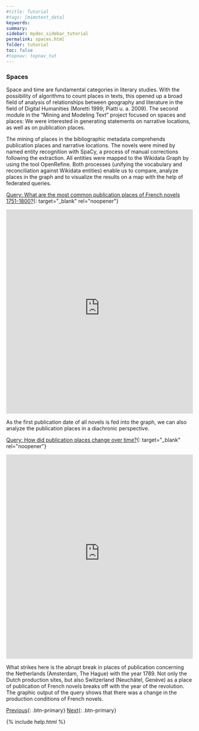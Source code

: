 ```yaml
---
#title: Tutorial
#tags: [mimotext_data]
keywords:
summary:
sidebar: mydoc_sidebar_tutorial
permalink: spaces.html
folder: tutorial
toc: false
#topnav: topnav_tut
---
```


### **Spaces**

Space and time are fundamental categories in literary studies. With the possibility of algorithms to count places in texts, this opened up a broad field of analysis of relationships between geography and literature in the field of Digital Humanities (Moretti 1999; Piatti u. a. 2009). The second module in the “Mining and Modeling Text” project focused on spaces and places: We were interested in generating statements on narrative locations, as well as on publication places.

The mining of places in the bibliographic metadata comprehends publication places and narrative locations. The novels were mined by named entity recognition with SpaCy, a process of manual corrections following the extraction. All entities were mapped to the Wikidata Graph by using the tool OpenRefine. Both processes (unifying the vocabulary and reconciliation against Wikidata entities) enable us to compare, analyze places in the graph and to visualize the results on a map with the help of federated queries.

[Query: What are the most common publication places of French novels 1751-1800?](https://tinyurl.com/2aotam7o){: target="_blank" rel="noopener"}
<p>
<iframe style="width:100%;max-width:100%;height:550px" frameborder="0" allowfullscreen src="https://query.mimotext.uni-trier.de/#%23defaultView%3AMap%7B%22hide%22%3A%20%5B%22%3Fpub_loc%22%2C%20%22%3Ftopic%22%5D%7D%0Aprefix%20wd%3A%3Chttp%3A%2F%2Fdata.mimotext.uni-trier.de%2Fentity%2F%3E%0Aprefix%20wdt%3A%3Chttp%3A%2F%2Fdata.mimotext.uni-trier.de%2Fprop%2Fdirect%2F%3E%20%0APREFIX%20wid%3A%20%3Chttp%3A%2F%2Fwww.wikidata.org%2Fentity%2F%3E%20%23wikidata%20wd%0APREFIX%20widt%3A%20%3Chttp%3A%2F%2Fwww.wikidata.org%2Fprop%2Fdirect%2F%3E%20%23wikidata%20wdt%0A%0ASelect%20DISTINCT%20%3Fitem%20%3FitemLabel%20%3Fpub_loc%20%3Fpub_locLabel%20%3FwikidataEntityLink%20%3FcoordinateLocation%20%3Ftheme%20%3FthemeLabel%0A%7B%0A%23%20%20%3Fitem%20wdt%3AP36%20%3Ftheme.%0A%20%20%3Fitem%20wdt%3AP10%0A%20%20%20%20%20%20%20%20%3Fpub_loc.%0A%20%20%3Fpub_loc%20wdt%3AP13%20%3FWikiLink.%0A%20%20%0A%20%20%23Federated%20Query%20-%3E%20Wikidata%0A%20%20SERVICE%20%3Chttps%3A%2F%2Fquery.wikidata.org%2Fsparql%3E%20%7B%0A%20%20%20%20%3FWikiLink%20%0A%20%20%20%20%20%20%20%20%20%20%20%20%20%20%20%20%20%20widt%3AP625%20%3FcoordinateLocation%0A%20%20%7D%20%20%20%20%20%20%0A%20%20%20%20%20%20%20%20%20%20%20%0A%20%20SERVICE%20wikibase%3Alabel%20%7B%0A%20%20%20%20bd%3AserviceParam%20wikibase%3Alanguage%20%22en%22%20.%0A%20%20%7D%0A%7D%0A"  referrerpolicy="origin" sandbox="allow-scripts allow-same-origin allow-popups allow-forms"></iframe>
</p>

As the first publication date of all novels is fed into the graph, we can also analyze the publication places in a diachronic perspective.

[Query: How did publication places change over time?](https://tinyurl.com/2anmw82t?){: target="_blank" rel="noopener"}

<p>
<iframe style="width:100%;max-width:100%;height:550px" frameborder="0" allowfullscreen src="https://query.mimotext.uni-trier.de/#%23defaultView%3ABarChart%0Aprefix%20wd%3A%3Chttp%3A%2F%2Fdata.mimotext.uni-trier.de%2Fentity%2F%3E%0Aprefix%20wdt%3A%3Chttp%3A%2F%2Fdata.mimotext.uni-trier.de%2Fprop%2Fdirect%2F%3E%20%0ASelect%20%3Fyear%20%3Fplacelabel%28count%28%2a%29%20as%20%3Fcountyear%29%20%0A%20%20%20WHERE%7B%0A%20%20%20%3Fitem%20wdt%3AP10%20%3Fplace.%0A%20%20%20%3Fplace%20rdfs%3Alabel%20%3Fplacelabel%20.%0A%20%20%20%3Fitem%20wdt%3AP9%20%3Fdate%20.%0A%20%20%20FILTER%28lang%28%3Fplacelabel%29%20%3D%20%22fr%22%29%0A%20%20%20BIND%28str%28year%28%3Fdate%29%29%20as%20%3Fyear%29%0A%20%20%20SERVICE%20wikibase%3Alabel%20%7Bbd%3AserviceParam%20wikibase%3Alanguage%20%22%7BAUTO_LANGUAGE%7D%22%2C%22fr%22%20.%7D%0A%20%20%7D%0A%0AGROUP%20BY%20%3Fyear%20%3Fplacelabel%0Ahaving%20%28%3Fcountyear%20%3E%201%29%0A%23ORDER%20BY%20asc%28%3Fyear%29%20desc%28%3Fcountyear%29%0A"  referrerpolicy="origin" sandbox="allow-scripts allow-same-origin allow-popups allow-forms"></iframe>
</p>


What strikes here is the abrupt break in places of publication concerning the Netherlands (Amsterdam, The Hague) with the year 1789. Not only the Dutch production sites, but also Switzerland (Neuchâtel, Genève) as a place of publication of French novels breaks off with the year of the revolution. The graphic output of the query shows that there was a change in the production conditions of French novels.

[Previous](./novels.html){: .btn-primary} [Next](./themes.html){: .btn-primary}

{% include help.html %}
